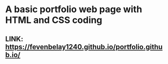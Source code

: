 #  A basic portfolio web page with HTML and CSS coding 
## LINK: https://fevenbelay1240.github.io/portfolio.github.io/
